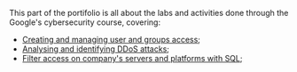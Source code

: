 This part of the portifolio is all about the labs and activities done through the Google's cybersecurity course, covering:
- [Creating and managing user and groups access](https://github.com/KaioSantos32/Cybersecurity-Portifolio/blob/main/Google%20Cybersecurity%20Professional/SQL%20and%20Linux/01%20Navigating%20and%20setting%20permissions.md);
- [Analysing and identifying DDoS attacks](https://github.com/KaioSantos32/Cybersecurity-Portifolio/blob/main/Google%20Cybersecurity%20Professional/SQL%20and%20Linux/02%20Adding%20user%20and%20manage%20files%20ownership.md);
- [Filter access on company's servers and platforms with SQL](https://github.com/KaioSantos32/Cybersecurity-Portifolio/blob/main/Google%20Cybersecurity%20Professional/SQL%20and%20Linux/03%20SQL%20Lab.md);
